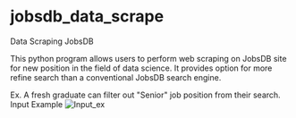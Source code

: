 # jobsdb_data_scrape
Data Scraping JobsDB

This python program allows users to perform web scraping on JobsDB site for new position in the field of data science. It provides option for more refine search than a conventional JobsDB search engine.


Ex. A fresh graduate can filter out "Senior" job position from their search.
Input Example
![Input_ex](https://user-images.githubusercontent.com/81757056/114015816-585cf180-9894-11eb-8197-4dde97bc9e8c.jpg)

